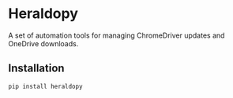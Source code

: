 # Heraldopy

A set of automation tools for managing ChromeDriver updates and OneDrive downloads.

## Installation
```sh
pip install heraldopy
